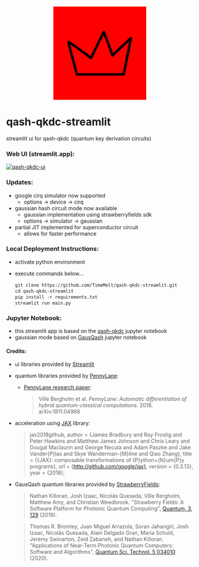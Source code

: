 <p align='center'><img src="img/ui-streamlit-red.png" width="250"></p>

# qash-qkdc-streamlit
streamlit ui for qash-qkdc (quantum key derivation circuits)

### Web UI (streamlit.app): 
[![qash-qkdc-ui](https://static.streamlit.io/badges/streamlit_badge_black_white.svg)](https://qkdc-ui.streamlit.app/)

### Updates:
- google cirq simulator now supported
    - options -> device -> cirq
- gaussian hash circuit mode now available
    - gaussian implementation using strawberryfields sdk
    - options -> simulator -> gaussian
- partial JIT implemented for superconductor circuit
    - allows for faster performance
  
### Local Deployment Instructions:
- activate python environment
- execute commands below...
    
      git clone https://github.com/TimeMelt/qash-qkdc-streamlit.git
      cd qash-qkdc-streamlit
      pip install -r requirements.txt
      streamlit run main.py

### Jupyter Notebook:
- this streamlit app is based on the [qash-qkdc](https://github.com/TimeMelt/qash-qkdc) jupyter notebook
- gaussian mode based on [GausQash](https://github.com/TimeMelt/GausQash) jupyter notebook
 
#### Credits:
- ui libraries provided by [Streamlit](https://github.com/streamlit/streamlit)
- quantum libraries provided by [PennyLane](https://github.com/PennyLaneAI/pennylane): 
    - [PennyLane research paper](https://arxiv.org/abs/1811.04968): 

        > Ville Bergholm et al. *PennyLane: Automatic differentiation of hybrid quantum-classical computations.* 2018. arXiv:1811.04968

- acceleration using [JAX](https://github.com/google/jax) library: 
    > jax2018github,
    > author = {James Bradbury and Roy Frostig and Peter Hawkins and Matthew James Johnson and Chris Leary and Dougal Maclaurin and George Necula and Adam Paszke and Jake Vander{P}las and Skye Wanderman-{M}ilne and Qiao Zhang},
    > title = {{JAX}: composable transformations of {P}ython+{N}um{P}y programs},
    > url = {http://github.com/google/jax},
    > version = {0.3.13},
    > year = {2018},

- GausQash quantum libraries provided by [StrawberryFields](https://github.com/XanaduAI/strawberryfields):
    > Nathan Killoran, Josh Izaac, Nicolás Quesada, Ville Bergholm, Matthew Amy, and
    > Christian Weedbrook. "Strawberry Fields: A Software Platform for Photonic Quantum Computing",
    > [Quantum, 3, 129](https://quantum-journal.org/papers/q-2019-03-11-129/) (2019).

    > Thomas R. Bromley, Juan Miguel Arrazola, Soran Jahangiri, Josh Izaac, Nicolás Quesada,
    > Alain Delgado Gran, Maria Schuld, Jeremy Swinarton, Zeid Zabaneh, and Nathan Killoran.
    > "Applications of Near-Term Photonic Quantum Computers: Software and Algorithms",
    > [Quantum Sci. Technol. 5 034010](https://iopscience.iop.org/article/10.1088/2058-9565/ab8504/meta) (2020).
